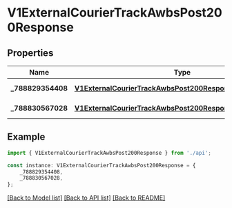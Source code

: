 # V1ExternalCourierTrackAwbsPost200Response


## Properties

Name | Type | Description | Notes
------------ | ------------- | ------------- | -------------
**_788829354408** | [**V1ExternalCourierTrackAwbsPost200Response788829354408**](V1ExternalCourierTrackAwbsPost200Response788829354408.md) |  | [default to undefined]
**_788830567028** | [**V1ExternalCourierTrackAwbsPost200Response788829354408**](V1ExternalCourierTrackAwbsPost200Response788829354408.md) |  | [default to undefined]

## Example

```typescript
import { V1ExternalCourierTrackAwbsPost200Response } from './api';

const instance: V1ExternalCourierTrackAwbsPost200Response = {
    _788829354408,
    _788830567028,
};
```

[[Back to Model list]](../README.md#documentation-for-models) [[Back to API list]](../README.md#documentation-for-api-endpoints) [[Back to README]](../README.md)

